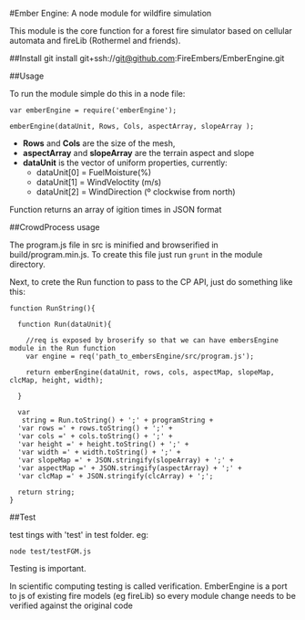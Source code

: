 #Ember Engine: A node module for wildfire simulation

This module is the core function for a  forest fire simulator based on cellular 
automata and fireLib (Rothermel and friends).

##Install
git install git+ssh://git@github.com:FireEmbers/EmberEngine.git

##Usage

To run the module simple do this in a node file:

`var emberEngine = require('emberEngine');`

`emberEngine(dataUnit, Rows, Cols, aspectArray, slopeArray );`

* **Rows** and **Cols** are the size of the mesh, 
* **aspectArray** and **slopeArray** are the terrain aspect and slope
* **dataUnit** is the vector of uniform properties, currently: 
    * dataUnit[0] = FuelMoisture(%)
    * dataUnit[1] = WindVeloctity (m/s) 
    * dataUnit[2] = WindDirection (º clockwise from north) 

Function returns an array of igition times in JSON format

##CrowdProcess usage

The program.js file in src is minified and browserified in build/program.min.js. To create this file just 
run `grunt` in the module directory.

Next, to crete the Run function to pass to the CP API, just do something like this:

```
function RunString(){

  function Run(dataUnit){

    //req is exposed by broserify so that we can have embersEngine module in the Run function
    var engine = req('path_to_embersEngine/src/program.js'); 

    return emberEngine(dataUnit, rows, cols, aspectMap, slopeMap, clcMap, height, width);

  }

  var
   string = Run.toString() + ';' + programString +
  'var rows =' + rows.toString() + ';' +
  'var cols =' + cols.toString() + ';' +
  'var height =' + height.toString() + ';' +
  'var width =' + width.toString() + ';' +
  'var slopeMap =' + JSON.stringify(slopeArray) + ';' +
  'var aspectMap =' + JSON.stringify(aspectArray) + ';' +
  'var clcMap =' + JSON.stringify(clcArray) + ';';

  return string;
}
```

##Test

test tings with 'test' in test folder. eg:

`node test/testFGM.js`

Testing is important. 

In scientific computing testing is called verification. EmberEngine is a port to js of existing
fire models (eg fireLib) so every module change needs to be verified against the original code

